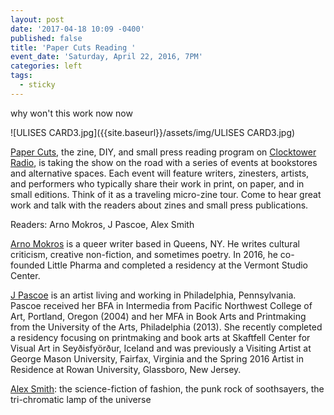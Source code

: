 ```yaml
---
layout: post
date: '2017-04-18 10:09 -0400'
published: false
title: 'Paper Cuts Reading '
event_date: 'Saturday, April 22, 2016, 7PM'
categories: left
tags:
  - sticky
---
```



why won't this work now now

![ULISES CARD3.jpg]({{site.baseurl}}/assets/img/ULISES CARD3.jpg)

[Paper Cuts](http://clocktower.org/series/paper-cuts), the zine, DIY, and small press reading program on [Clocktower Radio](http://clocktower.org/radio), is taking the show on the road with a series of events at bookstores and alternative spaces.  Each event will feature writers, zinesters, artists, and performers who typically share their work in print, on paper, and in small editions.  Think of it as a traveling micro-zine tour.  Come to hear great work and talk with the readers about zines and small press publications.

Readers: Arno Mokros, J Pascoe, Alex Smith 

[Arno Mokros](http://arno-press.tumblr.com/zines) is a queer writer based in Queens, NY. He writes cultural criticism, creative non-fiction, and sometimes poetry. In 2016, he co-founded Little Pharma and completed a residency at the Vermont Studio Center.

[J Pascoe](http://jpascoe.com/home.html) is an artist living and working in Philadelphia, Pennsylvania.  Pascoe received her BFA in Intermedia from Pacific Northwest College of Art, Portland, Oregon (2004) and her MFA in Book Arts and Printmaking from the University of the Arts, Philadelphia (2013). She recently completed a residency focusing on printmaking and book arts at Skaftfell Center for Visual Art in Seyðisfyörður, Iceland and was previously a Visiting Artist at George Mason University, Fairfax, Virginia and the Spring 2016 Artist in Residence at Rowan University, Glassboro, New Jersey.

[Alex Smith](http://metropolarity.net/tag/alex-smith/): the science-fiction of fashion, the punk rock of soothsayers, the tri-chromatic lamp of the universe

